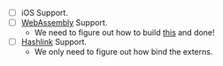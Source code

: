 - [ ] iOS Support.
- [ ] [WebAssembly](https://webassembly.org) Support.
  - We need to figure out how to build [this](https://code.videolan.org/b1ue/vlc.js) and done!
- [ ] [Hashlink](https://hashlink.haxe.org/) Support.
  - We only need to figure out how bind the externs.
